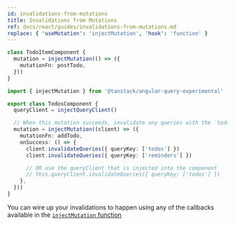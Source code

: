 ```yaml
---
id: invalidations-from-mutations
title: Invalidations from Mutations
ref: docs/react/guides/invalidations-from-mutations.md
replace: { 'useMutation': 'injectMutation', 'hook': 'function' }
---
```


[//]: # 'Example'

```ts
class TodoItemComponent {
  mutation = injectMutation(() => ({
    mutationFn: postTodo,
  }))
}
```

[//]: # 'Example'
[//]: # 'Example2'

```ts
import { injectMutation } from '@tanstack/angular-query-experimental'

export class TodosComponent {
  queryClient = injectQueryClient()

  // When this mutation succeeds, invalidate any queries with the `todos` or `reminders` query key
  mutation = injectMutation((client) => ({
    mutationFn: addTodo,
    onSuccess: () => {
      client.invalidateQueries({ queryKey: ['todos'] })
      client.invalidateQueries({ queryKey: ['reminders'] })

      // OR use the queryClient that is injected into the component
      // this.queryClient.invalidateQueries({ queryKey: ['todos'] })
    },
  }))
}
```

[//]: # 'Example2'

You can wire up your invalidations to happen using any of the callbacks available in the [`injectMutation` function](../guides/mutations)

